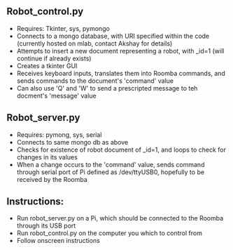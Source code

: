 <h2>Robot_control.py</h2>
  <ul>
  <li>Requires: Tkinter, sys, pymongo</li>
  <li>Connects to a mongo database, with URI specified within the code (currently hosted on mlab, contact Akshay for details)</li>
  <li>Attempts to insert a new document representing a robot, with _id=1 (will continue if already exists)</li>
  <li>Creates a tkinter GUI </li>
  <li>Receives keyboard inputs, translates them into Roomba commands, and sends commands to the document's 'command' value</li>
  <li>Can also use 'Q' and 'W' to send a prescripted message to teh docment's 'message' value</li>
  </ul>
<h2>Robot_server.py</h2>
  <ul>
  <li>Requires: pymong, sys, serial</li>
  <li>Connects to same mongo db as above</li>
  <li>Checks for existence of robot document of _id=1, and loops to check for changes in its values</li>
  <li>When a change occurs to the 'command' value, sends command through serial port of Pi defined as /dev/ttyUSB0, hopefully to be received by the Roomba </li>
  </ul>
<h2>Instructions:</h2>
  <ul>
  <li>Run robot_server.py on a Pi, which should be connected to the Roomba through its USB port</li>
  <li>Run robot_control.py on the computer you which to control from</li>
  <li>Follow onscreen instructions </li>
  </ul>

